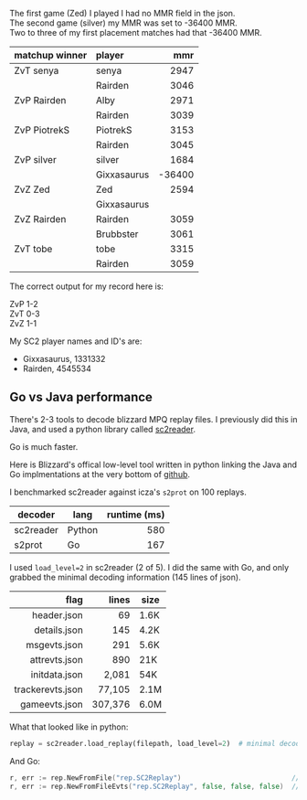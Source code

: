 The first game (Zed) I played I had no MMR field in the json.  
The second game (silver) my MMR was set to -36400 MMR.  
Two to three of my first placement matches had that -36400 MMR.

| matchup winner | player      | mmr    |
| :------------- | :---------- | -----: |
| ZvT senya      | senya       | 2947   |
|                | Rairden     | 3046   |
| ZvP Rairden    | Alby        | 2971   |
|                | Rairden     | 3039   |
| ZvP PiotrekS   | PiotrekS    | 3153   |
|                | Rairden     | 3045   |
| ZvP silver     | silver      | 1684   |
|                | Gixxasaurus | -36400 |
| ZvZ Zed        | Zed         | 2594   |
|                | Gixxasaurus |        |
| ZvZ Rairden    | Rairden     | 3059   |
|                | Brubbster   | 3061   |
| ZvT tobe       | tobe        | 3315   |
|                | Rairden     | 3059   |

The correct output for my record here is:

ZvP 1-2  
ZvT 0-3  
ZvZ 1-1

My SC2 player names and ID's are:

* Gixxasaurus, 1331332
* Rairden, 4545534

## Go vs Java performance

There's 2-3 tools to decode blizzard MPQ replay files. I previously did this in Java, and used a python library called [sc2reader](https://pypi.org/project/sc2reader/).

Go is much faster.

Here is Blizzard's offical low-level tool written in python linking the Java and Go implmentations at the very bottom of [github](https://github.com/Blizzard/s2protocol#ports-and-related-projects).

I benchmarked sc2reader against icza's `s2prot` on 100 replays.

| decoder   | lang   | runtime (ms) |
| --------- | ------ | -----------: |
| sc2reader | Python | 580          |
| s2prot    | Go     | 167          |

I used `load_level=2` in sc2reader (2 of 5). I did the same with Go, and only grabbed the minimal decoding information (145 lines of json).

| flag             | lines   | size |
| ---------------: | ------: | ---- |
| header.json      | 69      | 1.6K |
| details.json     | 145     | 4.2K |
| msgevts.json     | 291     | 5.6K |
| attrevts.json    | 890     | 21K  |
| initdata.json    | 2,081   | 54K  |
| trackerevts.json | 77,105  | 2.1M |
| gameevts.json    | 307,376 | 6.0M |


What that looked like in python:

```python
replay = sc2reader.load_replay(filepath, load_level=2)  # minimal decode
```

And Go:

```go
r, err := rep.NewFromFile("rep.SC2Replay")                           // full decode
r, err := rep.NewFromFileEvts("rep.SC2Replay", false, false, false)  // minimal
```

